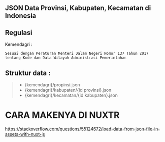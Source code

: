 JSON Data Provinsi, Kabupaten, Kecamatan di Indonesia
------------------------------------------------------------------------

Regulasi
-----------
Kemendagri :
```
Sesuai dengan Peraturan Menteri Dalam Negeri Nomor 137 Tahun 2017 tentang Kode dan Data Wilayah Administrasi Pemerintahan
```

Struktur data :
-----------
> - {kemendagri}/propinsi.json
> - {kemendagri}/kabupaten/{id provinsi}.json
> - {kemendagri}/kecamatan/{id kabupaten}.json


# CARA MAKENYA DI NUXTR
https://stackoverflow.com/questions/55124672/load-data-from-json-file-in-assets-with-nuxt-js
